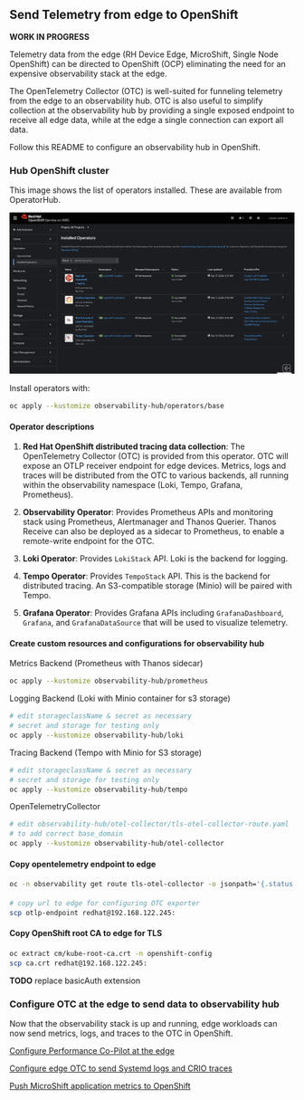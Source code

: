 ## Send Telemetry from edge to OpenShift

**WORK IN PROGRESS**

Telemetry data from the edge (RH Device Edge, MicroShift, Single Node OpenShift) can be directed to OpenShift (OCP)
eliminating the need for an expensive observability stack at the edge.

The OpenTelemetry Collector (OTC) is well-suited for funneling telemetry from the edge to an observability hub.
OTC is also useful to simplify collection at the observability hub by providing a single exposed endpoint to
receive all edge data, while at the edge a single connection can export all data.

Follow this README to configure an observability hub in OpenShift.

### Hub OpenShift cluster

This image shows the list of operators installed. These are available from OperatorHub.

![Installed operators](../images/hub-installed-operators.png)

Install operators with:

```bash
oc apply --kustomize observability-hub/operators/base
```

#### Operator descriptions

1. **Red Hat OpenShift distributed tracing data collection**: The OpenTelemetry Collector (OTC) is provided from this operator. OTC will expose
an OTLP receiver endpoint for edge devices. Metrics, logs and traces will be distributed from the OTC to various backends, all running
within the observability namespace (Loki, Tempo, Grafana, Prometheus).

2. **Observability Operator**: Provides Prometheus APIs and monitoring stack using Prometheus, Alertmanager and Thanos Querier.
Thanos Receive can also be deployed as a sidecar to Prometheus, to enable a remote-write endpoint for the OTC.

3. **Loki Operator**: Provides `LokiStack` API. Loki is the backend for logging.

4. **Tempo Operator**: Provides `TempoStack` API. This is the backend for distributed tracing. An S3-compatible storage (Minio) will be paired with Tempo.

5. **Grafana Operator**: Provides Grafana APIs including `GrafanaDashboard`, `Grafana`, and `GrafanaDataSource` that will be used to visualize telemetry.

#### Create custom resources and configurations for observability hub

Metrics Backend (Prometheus with Thanos sidecar)

```bash
oc apply --kustomize observability-hub/prometheus
```

Logging Backend (Loki with Minio container for s3 storage)

```bash
# edit storageclassName & secret as necessary
# secret and storage for testing only
oc apply --kustomize observability-hub/loki
```

Tracing Backend (Tempo with Minio for S3 storage)

```bash
# edit storageclassName & secret as necessary
# secret and storage for testing only
oc apply --kustomize observability-hub/tempo
```

OpenTelemetryCollector

```bash
# edit observability-hub/otel-collector/tls-otel-collector-route.yaml
# to add correct base_domain
oc apply --kustomize observability-hub/otel-collector
```

#### Copy opentelemetry endpoint to edge

```bash
oc -n observability get route tls-otel-collector -o jsonpath='{.status.ingress[*].host}' > otlp-endpoint

# copy url to edge for configuring OTC exporter
scp otlp-endpoint redhat@192.168.122.245:
```

#### Copy OpenShift root CA to edge for TLS

```bash
oc extract cm/kube-root-ca.crt -n openshift-config
scp ca.crt redhat@192.168.122.245:
```

**TODO** replace basicAuth extension

### Configure OTC at the edge to send data to observability hub

Now that the observability stack is up and running, edge workloads can now send metrics, logs, and traces to the OTC in OpenShift.

[Configure Performance Co-Pilot at the edge](../edge/edge-pcp-to-ocp/README.md)

[Configure edge OTC to send Systemd logs and CRIO traces](../edge/otel-collector-infra/README.md)

[Push MicroShift application metrics to OpenShift](../edge/sample-app/kepler/README.md)

